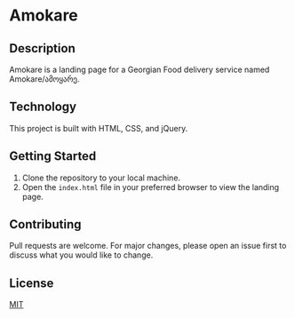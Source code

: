 # Amokare

## Description
Amokare is a landing page for a Georgian Food delivery service named Amokare/ამოყარე.

## Technology
This project is built with HTML, CSS, and jQuery.

## Getting Started
1. Clone the repository to your local machine.
2. Open the `index.html` file in your preferred browser to view the landing page.

## Contributing
Pull requests are welcome. For major changes, please open an issue first to discuss what you would like to change.

## License
[MIT](https://choosealicense.com/licenses/mit/)

